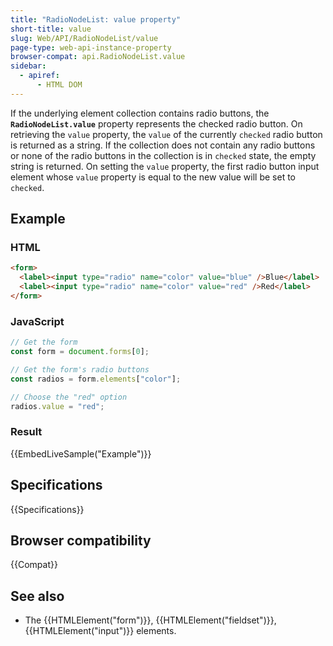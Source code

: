 ```yaml
---
title: "RadioNodeList: value property"
short-title: value
slug: Web/API/RadioNodeList/value
page-type: web-api-instance-property
browser-compat: api.RadioNodeList.value
sidebar:
  - apiref:
      - HTML DOM
---
```


If the underlying element collection contains radio buttons, the
**`RadioNodeList.value`** property represents the checked radio
button. On retrieving the `value` property, the `value` of the
currently `checked` radio button is returned as a string. If the collection
does not contain any radio buttons or none of the radio buttons in the collection is in
`checked` state, the empty string is returned. On setting the
`value` property, the first radio button input element whose
`value` property is equal to the new value will be set to
`checked`.

## Example

### HTML

```html
<form>
  <label><input type="radio" name="color" value="blue" />Blue</label>
  <label><input type="radio" name="color" value="red" />Red</label>
</form>
```

### JavaScript

```js
// Get the form
const form = document.forms[0];

// Get the form's radio buttons
const radios = form.elements["color"];

// Choose the "red" option
radios.value = "red";
```

### Result

{{EmbedLiveSample("Example")}}

## Specifications

{{Specifications}}

## Browser compatibility

{{Compat}}

## See also

- The {{HTMLElement("form")}}, {{HTMLElement("fieldset")}}, {{HTMLElement("input")}}
  elements.
